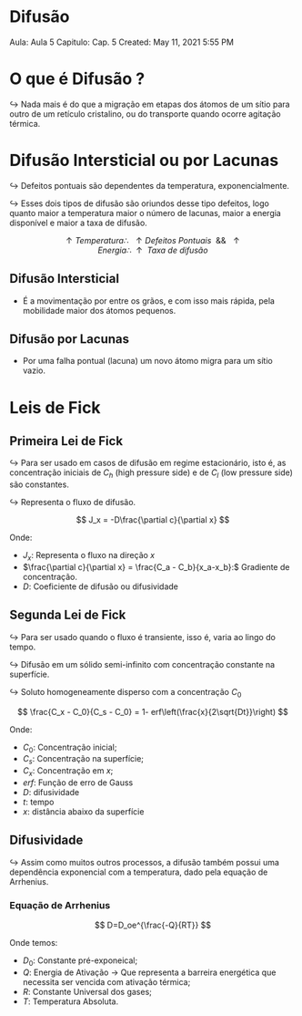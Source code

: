 # Difusão

Aula: Aula 5
Capitulo: Cap. 5
Created: May 11, 2021 5:55 PM

# O que é Difusão ?

$\hookrightarrow$ Nada mais é do que a migração em etapas dos átomos de um sítio para outro de um retículo cristalino, ou do transporte quando ocorre agitação térmica.

# Difusão Intersticial ou por Lacunas

$\hookrightarrow$ Defeitos pontuais são dependentes da temperatura, exponencialmente.

$\hookrightarrow$ Esses dois tipos de difusão são oriundos desse tipo defeitos, logo quanto maior a temperatura maior o número de lacunas, maior a energia disponível e maior a taxa de difusão.

$$
\uparrow Temperatura \therefore \ \ \uparrow Defeitos\ Pontuais \ \ \&\& \ \ \uparrow Energia \therefore \ \ \uparrow \ \ Taxa \ de \ difusão
$$

## Difusão Intersticial

- É a movimentação por entre os grãos, e com isso mais rápida, pela mobilidade maior dos átomos pequenos.

## Difusão por Lacunas

- Por uma falha pontual (lacuna) um novo átomo migra para um sítio vazio.

# Leis de Fick

## Primeira Lei de Fick

$\hookrightarrow$ Para ser usado em casos de difusão em regime estacionário, isto é, as concentração iniciais de  $C_h$ (high pressure side) e de $C_l$ (low pressure side) são constantes.

$\hookrightarrow$ Representa o fluxo de difusão.

$$
J_x = -D\frac{\partial c}{\partial x}
$$

Onde: 

- $J_x:$  Representa o fluxo na direção $x$
- $\frac{\partial c}{\partial x}  = \frac{C_a - C_b}{x_a-x_b}:$  Gradiente de concentração.
- $D:$ Coeficiente de difusão ou difusividade

## Segunda Lei de Fick

$\hookrightarrow$ Para ser usado quando o fluxo é transiente, isso é, varia ao lingo do tempo.

$\hookrightarrow$ Difusão em um sólido semi-infinito com concentração constante na superfície.

$\hookrightarrow$ Soluto homogeneamente disperso com a concentração $C_0$

$$
\frac{C_x - C_0}{C_s - C_0} = 1- erf\left(\frac{x}{2\sqrt{Dt}}\right)
$$

Onde:

- $C_0:$ Concentração inicial;
- $C_s:$ Concentração na superfície;
- $C_x:$ Concentração em $x$;
- $erf:$ Função de erro de Gauss
- $D:$ difusividade
- $t:$ tempo
- $x:$ distância abaixo da superfície

## Difusividade

$\hookrightarrow$ Assim como muitos outros processos, a difusão também possui uma dependência exponencial com a temperatura, dado pela equação de Arrhenius.

### Equação de Arrhenius

$$
D=D_oe^{\frac{-Q}{RT}}
$$

Onde temos:

- $D_0:$ Constante pré-exponeical;
- $Q:$ Energia de Ativação → Que representa a barreira energética que necessita ser vencida com ativação térmica;
- $R:$ Constante Universal dos gases;
- $T:$  Temperatura Absoluta.
